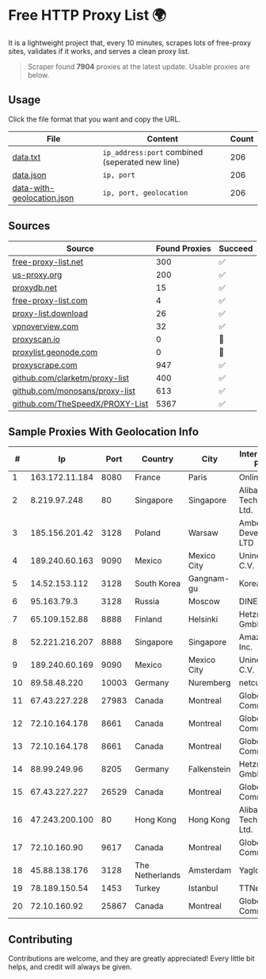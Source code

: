 
# Free HTTP Proxy List 🌍

It is a lightweight project that, every 10 minutes, scrapes lots of free-proxy sites, validates if it works, and serves a clean proxy list.


> Scraper found **7904** proxies at the latest update. Usable proxies are below.

## Usage

Click the file format that you want and copy the URL.


|File|Content|Count|
|----|-------|-----|
|[data.txt](https://raw.githubusercontent.com/themiralay/Proxy-List-World/master/data.txt)|`ip_address:port` combined (seperated new line)|206|
|[data.json](https://raw.githubusercontent.com/themiralay/Proxy-List-World/master/data.json)|`ip, port`|206|
|[data-with-geolocation.json](https://raw.githubusercontent.com/themiralay/Proxy-List-World/master/data-with-geolocation.json)|`ip, port, geolocation`|206|

## Sources

|Source|Found Proxies|Succeed|
|------|-------------|-------|
|[free-proxy-list.net](https://free-proxy-list.net)|300|✅|
|[us-proxy.org](https://www.us-proxy.org)|200|✅|
|[proxydb.net](http://proxydb.net)|15|✅|
|[free-proxy-list.com](https://free-proxy-list.com/?page=&port=&type%5B%5D=http&type%5B%5D=https&up_time=0&search=Search)|4|✅|
|[proxy-list.download](https://www.proxy-list.download/HTTP)|26|✅|
|[vpnoverview.com](https://vpnoverview.com/privacy/anonymous-browsing/free-proxy-servers)|32|✅|
|[proxyscan.io](https://www.proxyscan.io)|0|🚫|
|[proxylist.geonode.com](https://proxylist.geonode.com/api/proxy-list?limit=300&page=1&sort_by=lastChecked&sort_type=desc&protocols=http,https)|0|🚫|
|[proxyscrape.com](https://api.proxyscrape.com/v2/?request=displayproxies&protocol=http&timeout=10000&country=all&ssl=all&anonymity=all)|947|✅|
|[github.com/clarketm/proxy-list](https://raw.githubusercontent.com/clarketm/proxy-list/master/proxy-list-raw.txt)|400|✅|
|[github.com/monosans/proxy-list](https://raw.githubusercontent.com/monosans/proxy-list/main/proxies/http.txt)|613|✅|
|[github.com/TheSpeedX/PROXY-List](https://raw.githubusercontent.com/TheSpeedX/PROXY-List/master/http.txt)|5367|✅|


## Sample Proxies With Geolocation Info

|#|Ip|Port|Country|City|Internet Service Provider|
|-|--|----|-------|----|-------------------------|
|1|163.172.11.184|8080|France|Paris|Online S.A.S.|
|2|8.219.97.248|80|Singapore|Singapore|Alibaba (US) Technology Co., Ltd.|
|3|185.156.201.42|3128|Poland|Warsaw|Amberway Development LTD|
|4|189.240.60.163|9090|Mexico|Mexico City|Uninet S.A. de C.V.|
|5|14.52.153.112|3128|South Korea|Gangnam-gu|Korea Telecom|
|6|95.163.79.3|3128|Russia|Moscow|DINET|
|7|65.109.152.88|8888|Finland|Helsinki|Hetzner Online GmbH|
|8|52.221.216.207|8888|Singapore|Singapore|Amazon.com, Inc.|
|9|189.240.60.169|9090|Mexico|Mexico City|Uninet S.A. de C.V.|
|10|89.58.48.220|10003|Germany|Nuremberg|netcup GmbH|
|11|67.43.227.228|27983|Canada|Montreal|GloboTech Communications|
|12|72.10.164.178|8661|Canada|Montreal|GloboTech Communications|
|13|72.10.164.178|8661|Canada|Montreal|GloboTech Communications|
|14|88.99.249.96|8205|Germany|Falkenstein|Hetzner Online GmbH|
|15|67.43.227.227|26529|Canada|Montreal|GloboTech Communications|
|16|47.243.200.100|80|Hong Kong|Hong Kong|Alibaba (US) Technology Co., Ltd.|
|17|72.10.160.90|9617|Canada|Montreal|GloboTech Communications|
|18|45.88.138.176|3128|The Netherlands|Amsterdam|Yaglom Labs Ltd|
|19|78.189.150.54|1453|Turkey|Istanbul|TTNet A.S.|
|20|72.10.160.92|25867|Canada|Montreal|GloboTech Communications|



## Contributing

Contributions are welcome, and they are greatly appreciated! Every
little bit helps, and credit will always be given.

